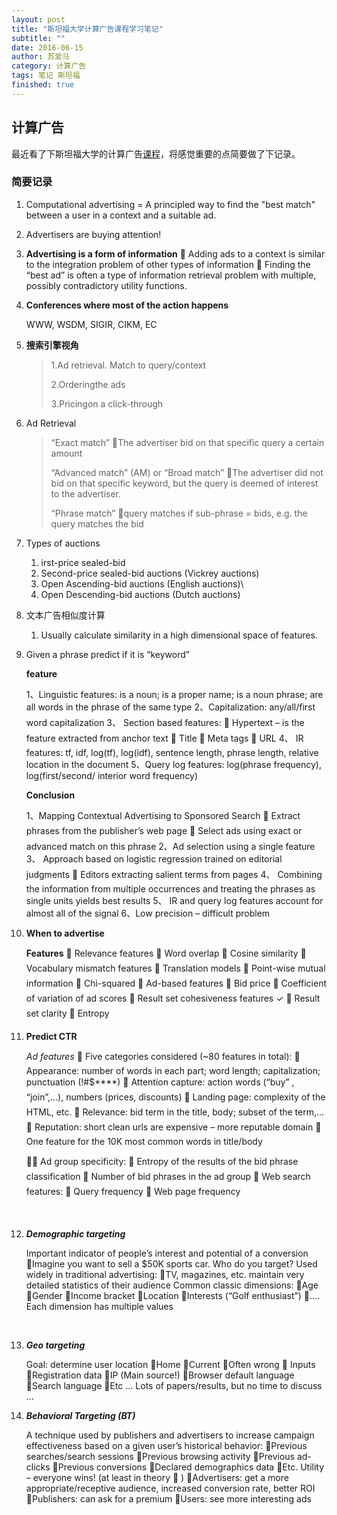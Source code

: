 ```yaml
---
layout: post
title: "斯坦福大学计算广告课程学习笔记"
subtitle: ""
date: 2016-06-15
author: 苏爱马
category: 计算广告
tags: 笔记 斯坦福
finished: true
---
```



## 计算广告

最近看了下斯坦福大学的计算广告[课程](http://www.stanford.edu/class/msande239/)，将感觉重要的点简要做了下记录。



### 简要记录

1. Computational advertising = A principled way to find the "best match" between a user in a context and a suitable ad.

2. Advertisers are buying attention!

3. **Advertising is a form of information**
   
   Adding ads to a context is similar to the integration problem of other types of information
   
   Finding the “best ad” is often a type of information retrieval problem with multiple, possibly contradictory utility functions.

4. **Conferences where most of the action happens**

   WWW, WSDM, SIGIR, CIKM, EC

5. **搜索引擎视角**

   > 1.Ad retrieval. Match to query/context
   >
   > 2.Orderingthe ads
   >
   > 3.Pricingon a click-through

6. Ad Retrieval

   > “Exact match” The advertiser bid on that specific query a certain amount
   >
   > “Advanced match” (AM) or “Broad match” The advertiser did not bid on that specific keyword, but the query is deemed of interest to the advertiser.
   >
   > “Phrase match” query matches if sub-phrase = bids, e.g. the query <fresh red flowers> matches the bid <red flowers>

7. Types of auctions

   1. irst-price sealed-bid
   2. Second-price sealed-bid auctions (Vickrey auctions)
   3. Open Ascending-bid auctions (English auctions)\
   4. Open Descending-bid auctions (Dutch auctions)

8. 文本广告相似度计算

   1. Usually calculate similarity in a high dimensional space of features.

9. Given a phrase predict if it is “keyword”

   **feature**

   1、Linguistic features: is a noun; is a proper name; is a noun
   phrase; are all words in the phrase of the same type
   2、Capitalization: any/all/first word capitalization
   3、 Section based features:
    Hypertext – is the feature extracted from anchor text
    Title
    Meta tags
    URL
   4、 IR features: tf, idf, log(tf), log(idf), sentence length, phrase
   length, relative location in the document
   5、Query log features: log(phrase frequency), log(first/second/
   interior word frequency)

   **Conclusion**

   1、Mapping Contextual Advertising to Sponsored Search
    Extract phrases from the publisher’s web page
    Select ads using exact or advanced match on this phrase
   2、Ad selection using a single feature
   3、 Approach based on logistic regression trained on editorial
   judgments
    Editors extracting salient terms from pages
   4、 Combining the information from multiple occurrences and
   treating the phrases as single units yields best results
   5、 IR and query log features account for almost all of the signal
   6、Low precision – difficult problem

10. **When to advertise**

    **Features**
     Relevance features
     Word overlap
     Cosine similarity
     Vocabulary mismatch features
     Translation models
     Point-wise mutual information
     Chi-squared
     Ad-based features
     Bid price
     Coefficient of variation of ad scores
     Result set cohesiveness features ✓
     Result set clarity
     Entropy

11. **Predict CTR**

    *Ad features*
     Five categories considered (~80 features in total):
     Appearance: number of words in each part; word length;
    capitalization; punctuation (!#$****)
     Attention capture: action words (“buy” , “join”,…), numbers
    (prices, discounts)
     Landing page: complexity of the HTML, etc.
     Relevance: bid term in the title, body; subset of the term,…
     Reputation: short clean urls are expensive – more reputable
    domain
     One feature for the 10K most common words in title/body

     Ad group specificity:
     Entropy of the results of the bid phrase classification
     Number of bid phrases in the ad group
     Web search features:
     Query frequency
     Web page frequency

    ​

12. ***Demographic targeting***

    Important indicator of people’s interest and potential of a conversion
    Imagine you want to sell a $50K sports car. Who do you target?
    Used widely in traditional advertising:
    TV, magazines, etc. maintain very detailed statistics of their audience
    Common classic dimensions:
    Age
    Gender
    Income bracket
    Location
    Interests (“Golf enthusiast”)
    ….
    Each dimension has multiple values

    ​

13. ***Geo targeting***

    Goal: determine user location
    Home
    Current
    Often wrong 
    Inputs
    Registration data
    IP (Main source!)
    Browser default language
    Search language
    Etc …
    Lots of papers/results, but no time to discuss …

14. ***Behavioral Targeting (BT)***

    A technique used by publishers and advertisers to increase campaign effectiveness based on a given user’s historical behavior:
    Previous searches/search sessions
    Previous browsing activity
    Previous ad-clicks
    Previous conversions
    Declared demographics data
    Etc.
    Utility – everyone wins! (at least in theory  )
    Advertisers: get a more appropriate/receptive audience, increased conversion rate, better ROI
    Publishers: can ask for a premium
    Users: see more interesting ads
